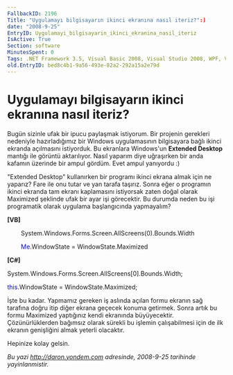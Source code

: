 ```yaml
---
FallbackID: 2196
Title: "Uygulamayı bilgisayarın ikinci ekranına nasıl iteriz?":)
date: "2008-9-25"
EntryID: Uygulamayi_bilgisayarin_ikinci_ekranina_nasil_iteriz
IsActive: True
Section: software
MinutesSpent: 0
Tags: .NET Framework 3.5, Visual Basic 2008, Visual Studio 2008, WPF, Visual Basic .NET
old.EntryID: bed8c4b1-9a56-493e-82a2-292a15a2e79d
---
```

# Uygulamayı bilgisayarın ikinci ekranına nasıl iteriz?
Bugün sizinle ufak bir ipucu paylaşmak istiyorum. Bir projenin gerekleri
nedeniyle hazırladığımız bir Windows uygulamasının bilgisayara bağlı
ikinci ekranda açılmasını istiyorduk. Bu ekranlara Windows'un **Extended
Desktop** mantığı ile görüntü aktarılıyor. Nasıl yaparım diye uğraşırken
bir anda kafamın üzerinde bir ampul gördüm. Evet ampul yanıyordu :)

"Extended Desktop" kullanırken bir programı ikinci ekrana almak için ne
yaparız? Fare ile onu tutar ve yan tarafa taşırız. Sonra eğer o
programın ikinci ekranda tam ekranı kaplamasını istiyorsak zaten doğal
olarak Maximized şeklinde ufak bir ayar işi görecektir. Bu durumda neden
bu işi programatik olarak uygulama başlangıcında yapmayalım?

**[VB]**

        System.Windows.Forms.Screen.AllScreens(0).Bounds.Width

        <span style="color: blue;">Me</span>.WindowState =
WindowState.Maximized

**[C\#]**

System.Windows.Forms.Screen.AllScreens[0].Bounds.Width;

<span style="color: blue;">this</span>.WindowState =
WindowState.Maximized;

İşte bu kadar. Yapmamız gereken iş aslında açılan formu ekranın sağ
tarafına doğru itip diğer ekrana geçecek konuma getirmek. Sonra artık bu
formu Maximized yaptığınız kendi ekranında büyüyecektir.
Çözünürlüklerden bağımsız olarak sürekli bu işlemin çalışabilmesi için
de ilk ekranın genişliğini almak yeterli olacaktır.

Hepinize kolay gelsin.



*Bu yazi http://daron.yondem.com adresinde, 2008-9-25 tarihinde yayinlanmistir.*
